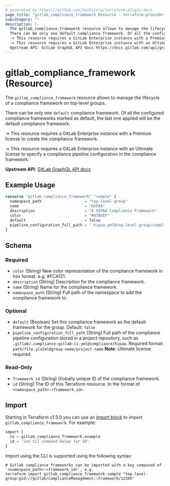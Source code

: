 ```yaml
---
# generated by https://github.com/hashicorp/terraform-plugin-docs
page_title: "gitlab_compliance_framework Resource - terraform-provider-gitlab"
subcategory: ""
description: |-
  The gitlab_compliance_framework resource allows to manage the lifecycle of a compliance framework on top-level groups.
  There can be only one default compliance framework. Of all the configured compliance frameworks marked as default, the last one applied will be the default compliance framework.
  -> This resource requires a GitLab Enterprise instance with a Premium license to create the compliance framework.
  -> This resource requires a GitLab Enterprise instance with an Ultimate license to specify a compliance pipeline configuration in the compliance framework.
  Upstream API: GitLab GraphQL API docs https://docs.gitlab.com/api/graphql/reference/#mutationcreatecomplianceframework
---
```


# gitlab_compliance_framework (Resource)

The `gitlab_compliance_framework` resource allows to manage the lifecycle of a compliance framework on top-level groups.

There can be only one `default` compliance framework. Of all the configured compliance frameworks marked as default, the last one applied will be the default compliance framework.

-> This resource requires a GitLab Enterprise instance with a Premium license to create the compliance framework.

-> This resource requires a GitLab Enterprise instance with an Ultimate license to specify a compliance pipeline configuration in the compliance framework.

**Upstream API**: [GitLab GraphQL API docs](https://docs.gitlab.com/api/graphql/reference/#mutationcreatecomplianceframework)

## Example Usage

```terraform
resource "gitlab_compliance_framework" "sample" {
  namespace_path                   = "top-level-group"
  name                             = "HIPAA"
  description                      = "A HIPAA Compliance Framework"
  color                            = "#87BEEF"
  default                          = false
  pipeline_configuration_full_path = ".hipaa.yml@top-level-group/compliance-frameworks"
}
```

<!-- schema generated by tfplugindocs -->
## Schema

### Required

- `color` (String) New color representation of the compliance framework in hex format. e.g. #FCA121.
- `description` (String) Description for the compliance framework.
- `name` (String) Name for the compliance framework.
- `namespace_path` (String) Full path of the namespace to add the compliance framework to.

### Optional

- `default` (Boolean) Set this compliance framework as the default framework for the group. Default: `false`
- `pipeline_configuration_full_path` (String) Full path of the compliance pipeline configuration stored in a project repository, such as `.gitlab/.compliance-gitlab-ci.yml@compliance/hipaa`. Required format: `path/file.y[a]ml@group-name/project-name` **Note**: Ultimate license required.

### Read-Only

- `framework_id` (String) Globally unique ID of the compliance framework.
- `id` (String) The ID of this Terraform resource. In the format of `<namespace_path>:<framework_id>`.

## Import

Starting in Terraform v1.5.0 you can use an [import block](https://developer.hashicorp.com/terraform/language/import) to import `gitlab_compliance_framework`. For example:
```terraform
import {
  to = gitlab_compliance_framework.example
  id = "see CLI command below for ID"
}
```

Import using the CLI is supported using the following syntax:

```shell
# Gitlab compliance frameworks can be imported with a key composed of `<namespace_path>:<framework_id>`, e.g.
terraform import gitlab_compliance_framework.sample "top-level-group:gid://gitlab/ComplianceManagement::Framework/12345"
```
